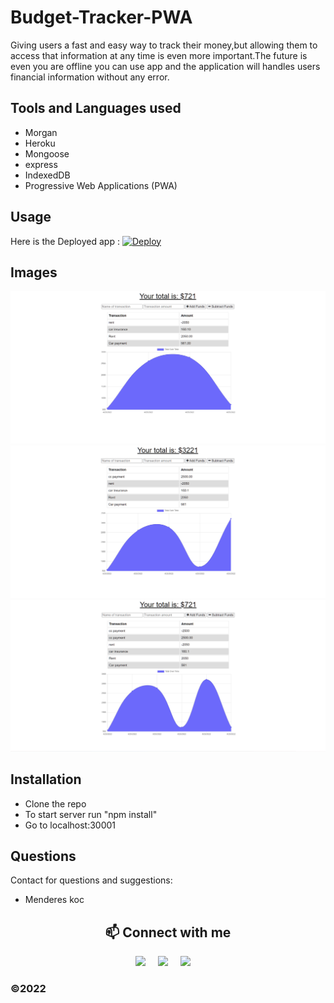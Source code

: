 # Budget-Tracker-PWA
Giving users a fast and easy way to track their money,but allowing them to access that information at any time is even more important.The future is even you are offline you can use app and the application will handles users financial information without any error.  

## Tools and Languages used

 - Morgan
 - Heroku
 - Mongoose
 - express
 - IndexedDB
 - Progressive Web Applications (PWA)

## Usage

Here is the Deployed app : [![Deploy](https://www.herokucdn.com/deploy/button.svg)](https://budget-tracker-pwa3.herokuapp.com/)

## Images

![ScreenShot](/public/images/Screenshot.png)
![ScreenShot](/public/images/Screenshot2.png)
![ScreenShot](/public/images/Screenshot3.png)

## Installation

- Clone the repo
- To start server run "npm install" 
- Go to localhost:30001

## Questions
  
Contact for questions and suggestions:

- Menderes koc

<h2  align="center">📫 Connect with me </h2>
<p align="center">
  <a target="_blank"href="https://www.linkedin.com/in/mendereskoc/"><img src="https://img.shields.io/badge/linkedin-%230077B5.svg?&style=for-the-badge&logo=linkedin&logoColor=white" /></a>&nbsp;&nbsp;&nbsp;&nbsp;
  <a target="_blank"href="https://twitter.com/Mendereskoc4"><img src="https://img.shields.io/badge/twitter-%231DA1F2.svg?&style=for-the-badge&logo=twitter&logoColor=white" /></a>&nbsp;&nbsp;&nbsp;&nbsp;
  <a href="mailto:mndrs.kc@gmail.com?subject=Hello%20Menderes,%20From%20Github"><img src="https://img.shields.io/badge/gmail-%23D14836.svg?&style=for-the-badge&logo=gmail&logoColor=white" /></a>&nbsp;&nbsp;&nbsp;&nbsp;
</p>

### ©️2022 
